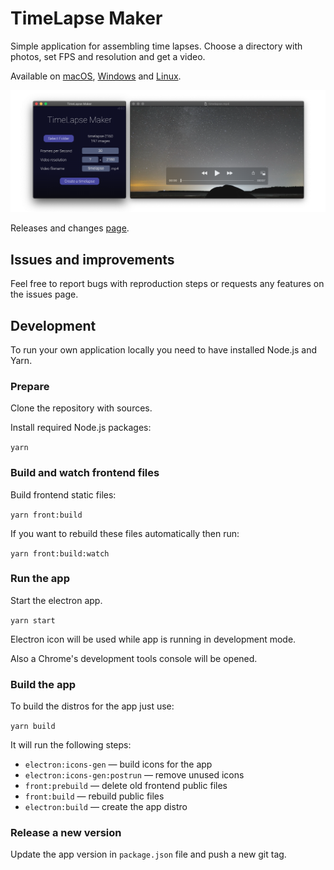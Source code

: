 [mac]: https://github.com/Aurora-Hunters/timelapse-maker/releases/download/v0.0.2/TimeLapse-Maker-0.0.2.dmg
[win]: https://github.com/Aurora-Hunters/timelapse-maker/releases/download/v0.0.2/TimeLapse-Maker-Setup-0.0.2.exe
[lin]: https://github.com/Aurora-Hunters/timelapse-maker/releases/download/v0.0.2/TimeLapse-Maker-0.0.2.AppImage

# TimeLapse Maker

Simple application for assembling time lapses. Choose a directory with photos, set FPS and resolution and get a video.  

Available on [macOS][mac], [Windows][win] and [Linux][lin].

![](./docs/assets/demo.png)

Releases and changes [page](https://github.com/Aurora-Hunters/timelapse-maker/releases/latest).

## Issues and improvements

Feel free to report bugs with reproduction steps or requests any features on the issues page.

## Development

To run your own application locally you need to have installed Node.js and Yarn.

### Prepare

Clone the repository with sources.

Install required Node.js packages:

`yarn`

### Build and watch frontend files

Build frontend static files:

`yarn front:build`

If you want to rebuild these files automatically then run:

`yarn front:build:watch`

### Run the app

Start the electron app.

`yarn start`

Electron icon will be used while app is running in development mode.

Also a Chrome's development tools console will be opened.  

### Build the app

To build the distros for the app just use:

`yarn build`

It will run the following steps:

- `electron:icons-gen` — build icons for the app 
- `electron:icons-gen:postrun` — remove unused icons
- `front:prebuild` — delete old frontend public files 
- `front:build` — rebuild public files  
- `electron:build` — create the app distro

### Release a new version

Update the app version in `package.json` file and push a new git tag. 
